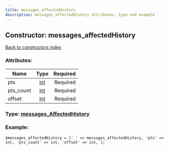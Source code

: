```yaml
---
title: messages_affectedHistory
description: messages_affectedHistory attributes, type and example
---
```

## Constructor: messages\_affectedHistory  
[Back to constructors index](index.md)



### Attributes:

| Name     |    Type       | Required |
|----------|:-------------:|---------:|
|pts|[int](../types/int.md) | Required|
|pts\_count|[int](../types/int.md) | Required|
|offset|[int](../types/int.md) | Required|



### Type: [messages\_AffectedHistory](../types/messages_AffectedHistory.md)


### Example:

```
$messages_affectedHistory = ['_' => messages_affectedHistory, 'pts' => int, 'pts_count' => int, 'offset' => int, ];
```